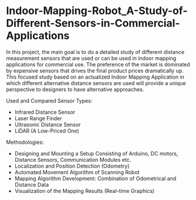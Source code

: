 # Indoor-Mapping-Robot_A-Study-of-Different-Sensors-in-Commercial-Applications

In this project, the main goal is to do a detailed study of different distance measurement sensors that are used or can be used in indoor mapping applications for commercial use. The preference of the market is dominated by expensive sensors that drives the final product prices dramatically up. This focused study based on an actualized Indoor Mapping Application in which different alternative distance sensors are used will provide a unique perspective to designers to have alternative approaches.  

Used and Compared Sensor Types:
- Infrared Distance Sensor
- Laser Range Finder
- Ultrasonic Distance Sensor
- LiDAR (A Low-Priced One)

Methodologies:
- Designing and Mounting a Setup Consisting of Arduino, DC motors, Distance Sensors, Communication Modules etc.
- Localization and Position Detection (Odometry)​
- Automated Movement Algorithm of Scanning Robot
- Mapping Algorithm Development: Combination of Odometrical and Distance Data​
- Visualization of the Mapping Results (Real-time Graphics)​
